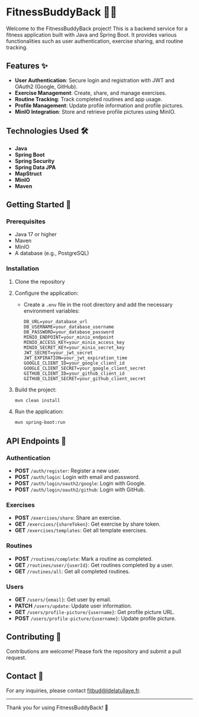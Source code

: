 # FitnessBuddyBack 🏋️‍♂️

Welcome to the FitnessBuddyBack project! This is a backend service for a fitness application built with Java and Spring Boot. It provides various functionalities such as user authentication, exercise sharing, and routine tracking.

## Features ✨

- **User Authentication**: Secure login and registration with JWT and OAuth2 (Google, GitHub).
- **Exercise Management**: Create, share, and manage exercises.
- **Routine Tracking**: Track completed routines and app usage.
- **Profile Management**: Update profile information and profile pictures.
- **MinIO Integration**: Store and retrieve profile pictures using MinIO.

## Technologies Used 🛠️

- **Java**
- **Spring Boot**
- **Spring Security**
- **Spring Data JPA**
- **MapStruct**
- **MinIO**
- **Maven**

## Getting Started 🚀

### Prerequisites

- Java 17 or higher
- Maven
- MinIO
- A database (e.g., PostgreSQL)

### Installation

1. Clone the repository

2. Configure the application:
   - Create a `.env` file in the root directory and add the necessary environment variables:
       ```env
       DB_URL=your_database_url
       DB_USERNAME=your_database_username
       DB_PASSWORD=your_database_password
       MINIO_ENDPOINT=your_minio_endpoint
       MINIO_ACCESS_KEY=your_minio_access_key
       MINIO_SECRET_KEY=your_minio_secret_key
       JWT_SECRET=your_jwt_secret
       JWT_EXPIRATION=your_jwt_expiration_time
       GOOGLE_CLIENT_ID=your_google_client_id
       GOOGLE_CLIENT_SECRET=your_google_client_secret
       GITHUB_CLIENT_ID=your_github_client_id
       GITHUB_CLIENT_SECRET=your_github_client_secret
       ```

3. Build the project:
    ```bash
    mvn clean install
    ```

4. Run the application:
    ```bash
    mvn spring-boot:run
    ```

## API Endpoints 📡

### Authentication

- **POST** `/auth/register`: Register a new user.
- **POST** `/auth/login`: Login with email and password.
- **POST** `/auth/login/oauth2/google`: Login with Google.
- **POST** `/auth/login/oauth2/github`: Login with GitHub.

### Exercises

- **POST** `/exercises/share`: Share an exercise.
- **GET** `/exercises/{shareToken}`: Get exercise by share token.
- **GET** `/exercises/templates`: Get all template exercises.

### Routines

- **POST** `/routines/complete`: Mark a routine as completed.
- **GET** `/routines/user/{userId}`: Get routines completed by a user.
- **GET** `/routines/all`: Get all completed routines.

### Users

- **GET** `/users/{email}`: Get user by email.
- **PATCH** `/users/update`: Update user information.
- **GET** `/users/profile-picture/{username}`: Get profile picture URL.
- **POST** `/users/profile-picture/{username}`: Update profile picture.

## Contributing 🤝

Contributions are welcome! Please fork the repository and submit a pull request.

## Contact 📧

For any inquiries, please contact [fitbud@ldelatullaye.fr](mailto:fitbud@ldelatullaye.fr).

---

Thank you for using FitnessBuddyBack! 💪